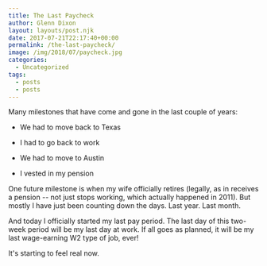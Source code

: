 ```yaml
---
title: The Last Paycheck
author: Glenn Dixon
layout: layouts/post.njk
date: 2017-07-21T22:17:40+00:00
permalink: /the-last-paycheck/
image: /img/2018/07/paycheck.jpg
categories:
  - Uncategorized
tags:
  - posts
  - posts
---
```

Many milestones that have come and gone in the last couple of years:

<!-- excerpt -->
* We had to move back to Texas
  
* I had to go back to work
  
* We had to move to Austin
  
* I vested in my pension

One future milestone is when my wife officially retires (legally, as in receives a pension -- not just stops working, which actually happened in 2011). But mostly I have just been counting down the days. Last year. Last month.

And today I officially started my last pay period. The last day of this two-week period will be my last day at work. If all goes as planned, it will be my last wage-earning W2 type of job, ever!

It's starting to feel real now.